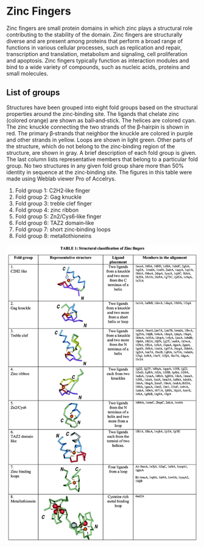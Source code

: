 # Zinc Fingers

Zinc fingers are small protein domains in which zinc plays a structural role contributing to the stability of the domain. Zinc fingers are structurally diverse and are present among proteins that perform a broad range of functions in various cellular processes, such as replication and repair, transcription and translation, metabolism and signaling, cell proliferation and apoptosis. Zinc fingers typically function as interaction modules and bind to a wide variety of compounds, such as nucleic acids, proteins and small molecules.

## List of groups

Structures have been grouped into eight fold groups based on the structural properties around the zinc‐binding site. The ligands that chelate zinc (colored orange) are shown as ball‐and‐stick. The helices are colored cyan. The zinc knuckle connecting the two strands of the β‐hairpin is shown in red. The primary β‐strands that neighbor the knuckle are colored in purple and other strands in yellow. Loops are shown in light green. Other parts of the structure, which do not belong to the zinc‐binding region of the structure, are shown in gray. A brief description of each fold group is given. The last column lists representative members that belong to a particular fold group. No two structures in any given fold group share more than 50% identity in sequence at the zinc‐binding site. The figures in this table were made using Weblab viewer Pro of Accelrys.

1. Fold group 1: C2H2‐like finger
2. Fold group 2: Gag knuckle
3. Fold group 3: treble clef finger
4. Fold group 4: zinc ribbon
5. Fold group 5: Zn2/Cys6‐like finger
6. Fold group 6: TAZ2 domain‐like
7. Fold group 7: short zinc‐binding loops
8. Fold group 8: metallothioneins

![zinc-finger](gkg161t1.jpeg)
